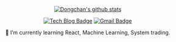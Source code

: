 <div align=center>
  
[![Dongchan's github stats](https://github-readme-stats.vercel.app/api?username=donchanee)](https://github.com/anuraghazra/github-readme-stats)
  
[![Tech Blog Badge](http://img.shields.io/badge/-Tech%20blog-black?style=flat-square&logo=github&link=https://double-tap.tistory.com//)](https://double-tap.tistory.com/)
[![Gmail Badge](https://img.shields.io/badge/Gmail-d14836?style=flat-square&logo=Gmail&logoColor=white&link=mailto:dchan0305@gmail.com)](mailto:dchan0305@gmail.com)

🌱 I’m currently learning React, Machine Learning, System trading.
</div>

<!--
**donchanee/donchanee** is a ✨ _special_ ✨ repository because its `README.md` (this file) appears on your GitHub profile.

Here are some ideas to get you started:

- 🔭 I’m currently working on ...
- 🌱 I’m currently learning ...
- 👯 I’m looking to collaborate on ...
- 🤔 I’m looking for help with ...
- 💬 Ask me about ...
- 📫 How to reach me: ...
- 😄 Pronouns: ...
- ⚡ Fun fact: ...
-->
